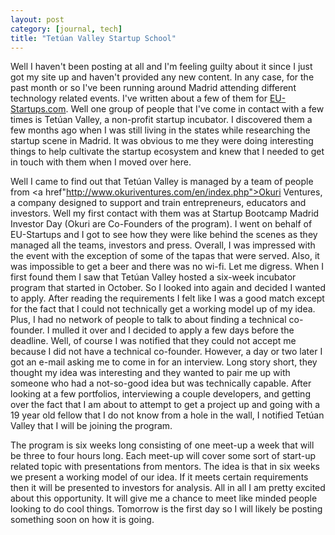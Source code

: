 ```yaml
--- 
layout: post
category: [journal, tech]
title: "Tetúan Valley Startup School"
---
```


Well I haven't been posting at all and I'm feeling guilty about it since I just got my site up and haven't provided any new content. In any case, for the past month or so I've been running around Madrid attending different technology related events. I've written about a few of them for <a href="http://www.eu-startups.com">EU-Startups.com</a>. Well one group of people that I've come in contact with a few times is Tetúan Valley, a non-profit startup incubator. I discovered them a few months ago when I was still living in the states while researching the startup scene in Madrid. It was obvious to me they were doing interesting things to help cultivate the startup ecosystem and knew that I needed to get in touch with them when I moved over here. 

Well I came to find out that Tetúan Valley is managed by a team of people from <a href"http://www.okuriventures.com/en/index.php">Okuri Ventures</a>, a company designed to support and train entrepreneurs, educators and investors. Well my first contact with them was at Startup Bootcamp Madrid Investor Day (Okuri are Co-Founders of the program). I went on behalf of EU-Startups and I got to see how they were like behind the scenes as they managed all the teams, investors and press. Overall, I was impressed with the event with the exception of some of the tapas that were served. Also, it was impossible to get a beer and there was no wi-fi. Let me digress. When I first found them I saw that Tetúan Valley hosted a six-week incubator program that started in October. So I looked into again and decided I wanted to apply. After reading the requirements I felt like I was a good match except for the fact that I could not technically get a working model up of my idea. Plus, I had no network of people to talk to about finding a technical co-founder. I mulled it over and I decided to apply a few days before the deadline. Well, of course I was notified that they could not accept me because I did not have a technical co-founder. However, a day or two later I got an e-mail asking me to come in for an interview. Long story short, they thought my idea was interesting and they wanted to pair me up with someone who had a not-so-good idea but was technically capable. After looking at a few portfolios, interviewing a couple developers, and getting over the fact that I am about to attempt to get a project up and going with a 19 year old fellow that I do not know from a hole in the wall, I notified Tetúan Valley that I will be joining the program.

The program is six weeks long consisting of one meet-up a week that will be three to four hours long. Each meet-up will cover some sort of start-up related topic with presentations from mentors. The idea is that in six weeks we present a working model of our idea. If it meets certain requirements then it will be presented to investors for analysis. All in all I am pretty excited about this opportunity. It will give me a chance to meet like minded people looking to do cool things. Tomorrow is the first day so I will likely be posting something soon on how it is going. 